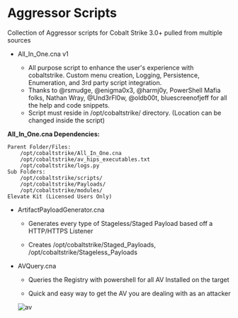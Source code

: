 # Aggressor Scripts
Collection of Aggressor scripts for Cobalt Strike 3.0+ pulled from multiple sources
* All_In_One.cna v1
    
   * All purpose script to enhance the user's experience with cobaltstrike. Custom menu creation, Logging, Persistence,        Enumeration, and 3rd party script integration.
   * Thanks to @rsmudge, @enigma0x3, @harmj0y, PowerShell Mafia folks, Nathan Wray, @Und3rFl0w, @oldb00t, bluescreenofjeff for all the help and code snippets.
   * Script must reside in /opt/cobaltstrike/ directory. (Location can be changed inside the script)

**All_In_One.cna Dependencies:**

    Parent Folder/Files: 
        /opt/cobaltstrike/All_In_One.cna
        /opt/cobaltstrike/av_hips_executables.txt 
        /opt/cobaltstrike/logs.py
    Sub Folders: 
        /opt/cobaltstrike/scripts/
        /opt/cobaltstrike/Payloads/
        /opt/cobaltstrike/modules/
    Elevate Kit (Licensed Users Only)
    
* ArtifactPayloadGenerator.cna

    * Generates every type of Stageless/Staged Payload based off a HTTP/HTTPS Listener
    
    * Creates /opt/cobaltstrike/Staged_Payloads, /opt/cobaltstrike/Stageless_Payloads
    
* AVQuery.cna

    * Queries the Registry with powershell for all AV Installed on the target
    
    * Quick and easy way to get the AV you are dealing with as an attacker
    
    ![av](https://user-images.githubusercontent.com/27856212/28275624-7331ab2e-6ae2-11e7-8405-3393e917863e.png)
